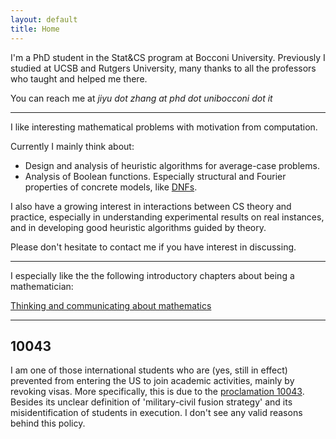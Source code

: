 ```yaml
---
layout: default
title: Home
---
```


I'm a PhD student in the Stat&CS program at Bocconi University. Previously I studied at UCSB and Rutgers University, many thanks to all the professors who taught and helped me there.	

You can reach me at *jiyu dot zhang at phd dot unibocconi dot it*

***

I like interesting mathematical problems with motivation from computation.

Currently I mainly think about:

* Design and analysis of heuristic algorithms for average-case problems.
* Analysis of Boolean functions. Especially structural and Fourier properties of concrete models, like [DNFs](https://en.wikipedia.org/wiki/Disjunctive_normal_form).

I also have a growing interest in interactions between CS theory and practice, especially in understanding experimental results on real instances, and in developing good heuristic algorithms guided by theory.
 
Please don't hesitate to contact me if you have interest in discussing.  
  
  
---
  
  
I especially like the the following introductory chapters about being a mathematician:

[Thinking and communicating about mathematics](https://sites.math.rutgers.edu/~saks/300S/Part1.pdf)  

---

## 10043

I am one of those international students who are (yes, still in effect) prevented from entering the US to join academic activities, mainly by revoking visas. More specifically, this is due to the [proclamation 10043](https://www.nafsa.org/regulatory-information/proclamation-suspending-entry-chinese-students-and-researchers-connected-prc). Besides its unclear definition of 'military-civil fusion strategy' and its misidentification of students in execution. I don't see any valid reasons behind this policy.





